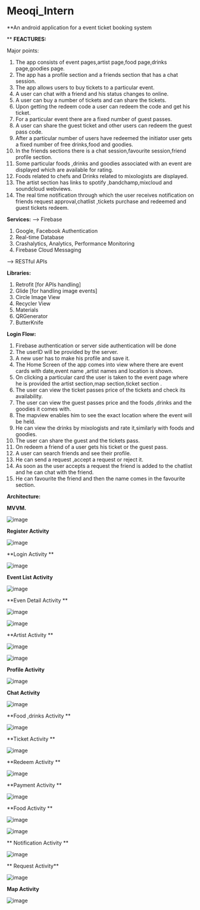 # Meoqi_Intern
**An android application for a event ticket booking system

**
**FEACTURES:**

Major points:

1. The app consists of event pages,artist page,food page,drinks page,goodies page.
2. The app has a profile section and a friends section that has a chat session.
3. The app allows users to buy tickets to a particular event.
4. A user can chat with a friend and his status changes to online.
5. A user can buy a number of tickets and can share the tickets.
6. Upon getting the redeem code a user can redeem the code and get his ticket.
7.  For a particular event there are a fixed number of guest passes.
8.  A user can share the guest ticket and other users can redeem the guest pass code.
9.  After a particular number of users have redeemed the initiator user gets a fixed number
of free drinks,food and goodies.
10. In the friends sections there is a chat session,favourite session,friend profile section.
11. Some particular foods ,drinks and goodies associated with an event are displayed which
are available for rating.
12. Foods related to chefs and Drinks related to mixologists are displayed.
13. The artist section has links to spotify ,bandchamp,mixcloud and soundcloud webviews.
14.  The real time notification through which the user receives notification on friends request
approval,chatlist ,tickets purchase and redeemed and guest tickets redeem.


**Services:**
--> Firebase
1. Google, Facebook Authentication
2. Real-time Database
3. Crashalytics, Analytics, Performance Monitoring
4. Firebase Cloud Messaging

--> RESTful APIs

**Libraries:**

1. Retrofit [for APIs handling]
2. Glide [for handling image events]
3. Circle Image View
4. Recycler View
5. Materials
6. QRGenerator
7. ButterKnife

**Login Flow:**

1. Firebase authentication or server side authentication will be done
2. The userID will be provided by the server.
3. A new user has to make his profile and save it.
4. The Home Screen of the app comes into view where there are event cards with
date,event name ,artist names and location is shown.
5. On clicking a particular card the user is taken to the event page where he is provided
the artist section,map section,ticket section .
6. The user can view the ticket passes price of the tickets and check its availability.
7. The user can view the guest passes price and the foods ,drinks and the goodies it
comes with.
8. The mapview enables him to see the exact location where the event will be held.
9. He can view the drinks by mixologists and rate it,similarly with foods and goodies.
10. The user can share the guest and the tickets pass.
11. On redeem a friend of a user gets his ticket or the guest pass.
12. A user can search friends and see their profile.
13. He can send a request ,accept a request or reject it.
14. As soon as the user accepts a request the friend is added to the chatlist and he can
chat with the friend.
15. He can favourite the friend and then the name comes in the favourite section.



**Architecture:**

**MVVM.**

![image](https://user-images.githubusercontent.com/57056324/126899774-42181dea-750a-4baf-87bc-bf357e9697cf.png)

**Register Activity**

![image](https://user-images.githubusercontent.com/57056324/126899861-031a05cc-a22b-46a7-90a4-5a47b805bc16.png)

**Login Activity **

![image](https://user-images.githubusercontent.com/57056324/126899880-c004b8ca-8e48-429e-a84b-029883722b57.png)


**Event List Activity**

![image](https://user-images.githubusercontent.com/57056324/126899891-b872f58b-c5b3-4190-902b-ea94ea1de461.png)

**Even Detail Activity **


![image](https://user-images.githubusercontent.com/57056324/126899923-20b5fc0a-c270-4d4d-b751-1097c3a71fc3.png)

![image](https://user-images.githubusercontent.com/57056324/126899964-a0c79a65-8133-4894-a02f-1b0172eb325c.png)

**Artist Activity
**

![image](https://user-images.githubusercontent.com/57056324/126900050-3df26c5b-9eb1-47b6-b8e1-6f2d9eeca564.png)

![image](https://user-images.githubusercontent.com/57056324/126900060-0e20878e-d7de-4c5a-968e-1420be3b7220.png)

**Profile Activity**

![image](https://user-images.githubusercontent.com/57056324/126900104-3e603138-d921-4eb1-813d-7ef830098b24.png)

**Chat Activity**

![image](https://user-images.githubusercontent.com/57056324/126900130-deddca16-3865-4dba-b6d3-638653f8269d.png)

**Food ,drinks Activity **

![image](https://user-images.githubusercontent.com/57056324/126900146-421c1e18-2ac8-4058-937c-f79c6b6c96df.png)

**Ticket Activity **

![image](https://user-images.githubusercontent.com/57056324/126900179-61a67d7d-99f5-44fc-87c4-69caa3c0951e.png)

**Redeem Activity **

![image](https://user-images.githubusercontent.com/57056324/126900194-7a39c89b-d255-49cd-a858-034ae21f65b8.png)

**Payment Activity **

![image](https://user-images.githubusercontent.com/57056324/126900213-ef20d288-d38a-4cb9-a00d-79260bd25555.png)

**Food Activity ** 

![image](https://user-images.githubusercontent.com/57056324/132958946-8f45767e-5102-4b78-983f-ddb94c6d0125.png)

![image](https://user-images.githubusercontent.com/57056324/132958954-14c30d7e-103a-485f-abf3-27c9187346f3.png)

** Notification Activity ** 

![image](https://user-images.githubusercontent.com/57056324/132958991-c42f5580-e82d-44f7-a615-b3a18f174247.png)

** Request Activity**

![image](https://user-images.githubusercontent.com/57056324/132959020-665337a4-78c3-4f03-84ca-0adb6b487503.png)

**Map Activity**

![image](https://user-images.githubusercontent.com/57056324/132959026-39fb3d54-8ed0-49be-8a96-743491ba91ca.png)



